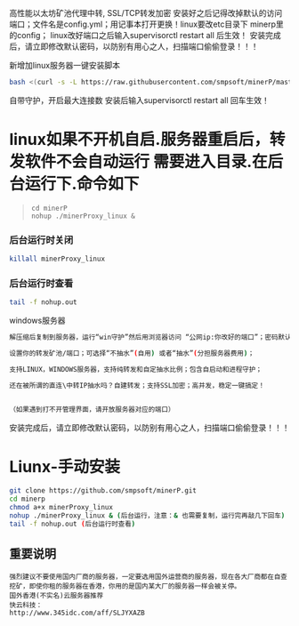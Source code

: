 高性能以太坊矿池代理中转, SSL/TCP转发加密
安装好之后记得改掉默认的访问端口；文件名是config.yml；用记事本打开更换！linux要改etc目录下
minerp里的config；
linux改好端口之后输入supervisorctl restart all 后生效！
安装完成后，请立即修改默认密码，以防别有用心之人，扫描端口偷偷登录！！！ 

新增加linux服务器一键安装脚本
```bash
bash <(curl -s -L https://raw.githubusercontent.com/smpsoft/minerP/master/install.sh)
```
自带守护，开启最大连接数
安装后输入supervisorctl restart all 回车生效！

linux如果不开机自启.服务器重启后，转发软件不会自动运行
需要进入目录.在后台运行下.命令如下
===========
>     cd minerP
>     nohup ./minerProxy_linux &
### 后台运行时关闭
```bash
killall minerProxy_linux
```
### 后台运行时查看
```bash
tail -f nohup.out
```

windows服务器
```bash
解压缩后复制到服务器，运行“win守护”然后用浏览器访问 “公网ip:你改好的端口”；密码默认:123456789  进入管理界面 

设置你的转发矿池/端口；可选择“不抽水”(自用) 或者“抽水”(分担服务器费用)；

支持LINUX，WINDOWS服务器，支持纯转发和自定抽水比例；包含自启动和进程守护；

还在被所谓的直连\中转IP抽水吗？自建转发；支持SSL加密；高并发，稳定一键搞定！


（如果遇到打不开管理界面，请开放服务器对应的端口）
```

安装完成后，请立即修改默认密码，以防别有用心之人，扫描端口偷偷登录！！！ 


# Liunx-手动安装
```bash
git clone https://github.com/smpsoft/minerP.git 
cd minerp
chmod a+x minerProxy_linux 
nohup ./minerProxy_linux & (后台运行，注意：& 也需要复制，运行完再敲几下回车)
tail -f nohup.out (后台运行时查看)
```
## 重要说明
```bigquery
强烈建议不要使用国内厂商的服务器，一定要选用国外运营商的服务器，现在各大厂商都在自查挖矿，即使你租的服务器在香港，你用的是国内某大厂的服务器一样会被关停。
国外香港(不实名)云服务器推荐
快云科技：
http://www.345idc.com/aff/SLJYXAZB
```
